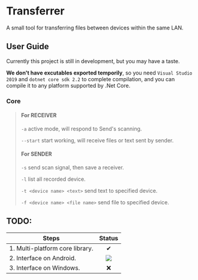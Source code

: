 # Transferrer
A small tool for transferring files between devices within the same LAN.

## User Guide
Currently this project is still in development, but you may have a taste.

**We don't have excutables exported temporily**, so you need `Visual Studio 2019` and `dotnet core sdk 2.2` to complete compilation, and you can compile it to any platform supported by .Net Core.

### Core
> #### For RECEIVER
> `-a` active mode, will respond to Send's scanning.
>
> `--start` start working, will receive files or text sent by sender.
>
> #### For SENDER
> `-s` send scan signal, then save a receiver.
>
> `-l` list all recorded device.
>
> `-t <device name> <text>` send text to specified device.
>
> `-f <device name> <file name>` send file to specified device.

## TODO: 
|Steps|Status|
|-|:-:|
|1. Multi-platform core library.|✔|
|2. Interface on Android.|![](https://camo.githubusercontent.com/8367389469b3bc13ceaa808e9b85991abbf57b7c/687474703a2f2f696d672e6c616e72656e74756b752e636f6d2f696d672f616c6c696d672f313231322f352d31323132303431393352302e676966)|
|3. Interface on Windows.|❌|
